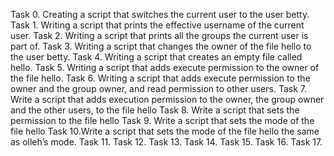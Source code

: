 Task 0. Creating a script that switches the current user to the user betty.
Task 1. Writing a script that prints the effective username of the current user.
Task 2. Writing a script that prints all the groups the current user is part of.
Task 3. Writing a script that changes the owner of the file hello to the user betty.
Task 4. Writing a script that creates an empty file called hello.
Task 5. Writing a script that adds execute permission to the owner of the file hello.
Task 6. Writing a script that adds execute permission to the owner and the group owner, and read permission to other users.
Task 7. Write a script that adds execution permission to the owner, the group owner and the other users, to the file hello
Task 8. Write a script that sets the permission to the file hello
Task 9. Write a script that sets the mode of the file hello
Task 10.Write a script that sets the mode of the file hello the same as olleh’s mode.
Task 11.
Task 12.
Task 13.
Task 14.
Task 15.
Task 16.
Task 17.
